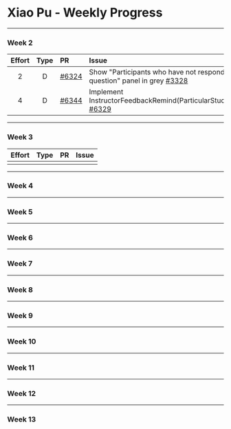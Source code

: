 # Xiao Pu - Weekly Progress

---

### Week 2

Effort| Type | PR | Issue
:----:|:----:|:-----------|:------
2|D|[#6324](https://github.com/TEAMMATES/teammates/pull/6324)|Show "Participants who have not responded to any question" panel in grey [#3328](https://github.com/TEAMMATES/teammates/issues/3328)
4|D|[#6344](https://github.com/TEAMMATES/teammates/pull/6344)|Implement InstructorFeedbackRemind(ParticularStudents)ActionTest [#6329](https://github.com/TEAMMATES/teammates/issues/6329)
---
### Week 3

Effort| Type | PR | Issue
:----:|:----:|:-----------|:------
||| 

---
### Week 4

---
### Week 5

---
### Week 6

---
### Week 7

---
### Week 8

---
### Week 9

---
### Week 10

---
### Week 11

---
### Week 12

---
### Week 13

